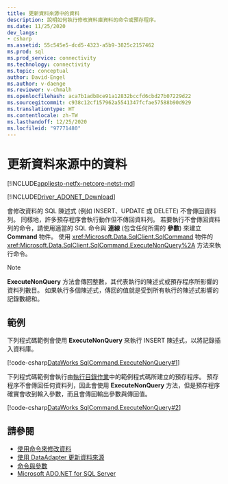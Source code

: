 ```yaml
---
title: 更新資料來源中的資料
description: 說明如何執行修改資料庫資料的命令或預存程序。
ms.date: 11/25/2020
dev_langs:
- csharp
ms.assetid: 55c545e5-dcd5-4323-a5b9-3825c2157462
ms.prod: sql
ms.prod_service: connectivity
ms.technology: connectivity
ms.topic: conceptual
author: David-Engel
ms.author: v-daenge
ms.reviewer: v-chmalh
ms.openlocfilehash: aca7b1adb8ce91a12832bccfd6cbd27b07229d22
ms.sourcegitcommit: c938c12cf157962a5541347fcfae57588b90d929
ms.translationtype: HT
ms.contentlocale: zh-TW
ms.lasthandoff: 12/25/2020
ms.locfileid: "97771480"
---
```

# <a name="updating-data-in-a-data-source"></a>更新資料來源中的資料

[!INCLUDE[appliesto-netfx-netcore-netst-md](../../includes/appliesto-netfx-netcore-netst-md.md)]

[!INCLUDE[Driver_ADONET_Download](../../includes/driver_adonet_download.md)]

會修改資料的 SQL 陳述式 (例如 INSERT、UPDATE 或 DELETE) 不會傳回資料列。 同樣地，許多預存程序會執行動作但不傳回資料列。 若要執行不會傳回資料列的命令，請使用適當的 SQL 命令與 **連線** (包含任何所需的 **參數**) 來建立 **Command** 物件。 使用 <xref:Microsoft.Data.SqlClient.SqlCommand> 物件的 <xref:Microsoft.Data.SqlClient.SqlCommand.ExecuteNonQuery%2A> 方法來執行命令。

> [!NOTE]
> **ExecuteNonQuery** 方法會傳回整數，其代表執行的陳述式或預存程序所影響的資料列數目。 如果執行多個陳述式，傳回的值就是受到所有執行的陳述式影響的記錄數總和。

## <a name="example"></a>範例

下列程式碼範例會使用 **ExecuteNonQuery** 來執行 INSERT 陳述式，以將記錄插入資料庫。
  
[!code-csharp[DataWorks SqlCommand.ExecuteNonQuery#1](~/../sqlclient/doc/samples/SqlCommand_ExecuteNonQuery_SP_DML.cs#1)]

下列程式碼範例會執行由[執行目錄作業](perform-catalog-operations.md)中的範例程式碼所建立的預存程序。 預存程序不會傳回任何資料列，因此會使用 **ExecuteNonQuery** 方法，但是預存程序確實會收到輸入參數，而且會傳回輸出參數與傳回值。

[!code-csharp[DataWorks SqlCommand.ExecuteNonQuery#2](~/../sqlclient/doc/samples/SqlCommand_ExecuteNonQuery_SP_DML.cs#2)]

## <a name="see-also"></a>請參閱

- [使用命令來修改資料](use-commands-to-modify-data.md)
- [使用 DataAdapter 更新資料來源](update-data-sources-with-dataadapters.md)
- [命令與參數](commands-parameters.md)
- [Microsoft ADO.NET for SQL Server](microsoft-ado-net-sql-server.md)
